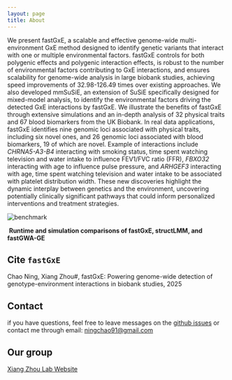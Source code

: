 ```yaml
---
layout: page
title: About
---
```


We present fastGxE, a scalable and effective genome-wide multi-environment GxE method designed to identify genetic variants that interact with one or multiple environmental factors. fastGxE controls for both polygenic effects and polygenic interaction effects, is robust to the number of environmental factors contributing to GxE interactions, and ensures scalability for genome-wide analysis in large biobank studies, achieving speed improvements of 32.98-126.49 times over existing approaches. We also developed mmSuSiE, an extension of SuSiE specifically designed for mixed-model analysis, to identify the environmental factors driving the detected GxE interactions by fastGxE. We illustrate the benefits of fastGxE through extensive simulations and an in-depth analysis of 32 physical traits and 67 blood biomarkers from the UK Biobank. In real data applications, fastGxE identifies nine genomic loci associated with physical traits, including six novel ones, and 26 genomic loci associated with blood biomarkers, 19 of which are novel. Example of interactions include *CHRNA5-A3-B4* interacting with smoking status, time spent watching television and water intake to influence FEV1/FVC ratio (FFR), *FBXO32* interacting with age to influence pulse pressure, and *ARHGEF3* interacting with age, time spent watching television and water intake to be associated with platelet distribution width. These new discoveries highlight the dynamic interplay between genetics and the environment, uncovering potentially clinically significant pathways that could inform personalized interventions and treatment strategies.

![benchmark](/images/benchmark.png)

​                                                                    **Runtime and simulation comparisons of fastGxE, structLMM, and fastGWA-GE**



Cite `fastGxE`
-------------------
Chao Ning, Xiang Zhou#, fastGxE: Powering genome-wide detection of genotype-environment interactions in biobank studies, 2025

Contact
-------------------
if you have questions, feel free to leave messages on the [github issues](https://github.com/chaoning/fastGxE/issues) or contact me through email: ningchao91@gmail.com

Our group
-------------------
[Xiang Zhou Lab Website](https://xiangzhou.github.io/)



